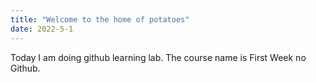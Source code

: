 ```yaml
---
title: "Welcome to the home of potatoes"
date: 2022-5-1
---
```

Today I am doing github learning lab.
The course name is First Week no Github.
